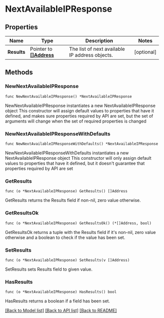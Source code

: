 # NextAvailableIPResponse

## Properties

Name | Type | Description | Notes
------------ | ------------- | ------------- | -------------
**Results** | Pointer to [**[]Address**](Address.md) | The list of next available IP address objects. | [optional] 

## Methods

### NewNextAvailableIPResponse

`func NewNextAvailableIPResponse() *NextAvailableIPResponse`

NewNextAvailableIPResponse instantiates a new NextAvailableIPResponse object
This constructor will assign default values to properties that have it defined,
and makes sure properties required by API are set, but the set of arguments
will change when the set of required properties is changed

### NewNextAvailableIPResponseWithDefaults

`func NewNextAvailableIPResponseWithDefaults() *NextAvailableIPResponse`

NewNextAvailableIPResponseWithDefaults instantiates a new NextAvailableIPResponse object
This constructor will only assign default values to properties that have it defined,
but it doesn't guarantee that properties required by API are set

### GetResults

`func (o *NextAvailableIPResponse) GetResults() []Address`

GetResults returns the Results field if non-nil, zero value otherwise.

### GetResultsOk

`func (o *NextAvailableIPResponse) GetResultsOk() (*[]Address, bool)`

GetResultsOk returns a tuple with the Results field if it's non-nil, zero value otherwise
and a boolean to check if the value has been set.

### SetResults

`func (o *NextAvailableIPResponse) SetResults(v []Address)`

SetResults sets Results field to given value.

### HasResults

`func (o *NextAvailableIPResponse) HasResults() bool`

HasResults returns a boolean if a field has been set.


[[Back to Model list]](../README.md#documentation-for-models) [[Back to API list]](../README.md#documentation-for-api-endpoints) [[Back to README]](../README.md)


